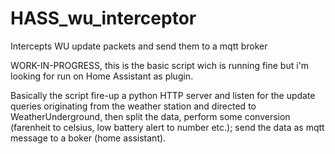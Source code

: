 # HASS_wu_interceptor

Intercepts WU update packets and send them to a mqtt broker

WORK-IN-PROGRESS, this is  the basic script wich is running fine but i'm looking for run on Home Assistant as plugin.

Basically the script fire-up a python HTTP server and listen for the update queries originating from the weather station and directed to WeatherUnderground,
then split the data, perform some conversion (farenheit to celsius, low battery alert to number etc.);
send the data as mqtt message to a boker (home assistant).

